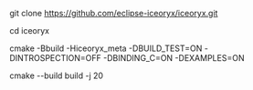 git clone https://github.com/eclipse-iceoryx/iceoryx.git

cd iceoryx

cmake -Bbuild -Hiceoryx_meta -DBUILD_TEST=ON -DINTROSPECTION=OFF -DBINDING_C=ON -DEXAMPLES=ON

cmake --build build -j 20
